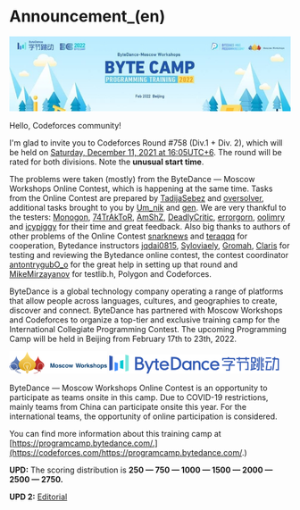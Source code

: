 # Announcement_(en)

![ ](images/3abc8d0114c6734ab5fa6b2fc98f3ad0494e04da.jpg)

Hello, Codeforces community!

I'm glad to invite you to Codeforces Round #758 (Div.1 + Div. 2), which will be held on [Saturday, December 11, 2021 at 16:05UTC+6](https://codeforces.com/https://www.timeanddate.com/worldclock/fixedtime.html?day=11&month=12&year=2021&hour=13&min=5&sec=0&p1=166). The round will be rated for both divisions. Note the **unusual start time**.

The problems were taken (mostly) from the ByteDance — Moscow Workshops Online Contest, which is happening at the same time. Tasks from the Online Contest are prepared by [TadijaSebez](https://codeforces.com/profile/TadijaSebez "International Grandmaster TadijaSebez") and [oversolver](https://codeforces.com/profile/oversolver "Master oversolver"), additional tasks brought to you by [Um_nik](https://codeforces.com/profile/Um_nik "Legendary Grandmaster Um_nik") and [gen](https://codeforces.com/profile/gen "Master gen"). We are very thankful to the testers: [Monogon](https://codeforces.com/profile/Monogon "Grandmaster Monogon"), [74TrAkToR](https://codeforces.com/profile/74TrAkToR "Grandmaster 74TrAkToR"), [AmShZ](https://codeforces.com/profile/AmShZ "International Grandmaster AmShZ"), [DeadlyCritic](https://codeforces.com/profile/DeadlyCritic "Master DeadlyCritic"), [errorgorn](https://codeforces.com/profile/errorgorn "International Grandmaster errorgorn"), [oolimry](https://codeforces.com/profile/oolimry "Master oolimry") and [icypiggy](https://codeforces.com/profile/icypiggy "Grandmaster icypiggy") for their time and great feedback. Also big thanks to authors of other problems of the Online Contest [snarknews](https://codeforces.com/profile/snarknews "Unrated, snarknews") and [teraqqq](https://codeforces.com/profile/teraqqq "Grandmaster teraqqq") for cooperation, Bytedance instructors [jqdai0815](https://codeforces.com/profile/jqdai0815 "Legendary Grandmaster jqdai0815"), [Syloviaely](https://codeforces.com/profile/Syloviaely "Legendary Grandmaster Syloviaely"), [Gromah](https://codeforces.com/profile/Gromah "International Grandmaster Gromah"), [Claris](https://codeforces.com/profile/Claris "Grandmaster Claris") for testing and reviewing the Bytedance online contest, the contest coordinator [antontrygubO_o](https://codeforces.com/profile/antontrygubO_o "International Grandmaster antontrygubO_o") for the great help in setting up that round and [MikeMirzayanov](https://codeforces.com/profile/MikeMirzayanov "Headquarters, MikeMirzayanov") for testlib.h, Polygon and Codeforces.

ByteDance is a global technology company operating a range of platforms that allow people across languages, cultures, and geographies to create, discover and connect. ByteDance has partnered with Moscow Workshops and Codeforces to organize a top-tier and exclusive training camp for the International Collegiate Programming Contest. The upcoming Programming Camp will be held in Beijing from February 17th to 23th, 2022.

![ ](images/7b38af0830d213db51ff2fffd1f2ba8014dc674c.png) ![ ](images/11d158476ff91bcd7b69ff29d4f05e686884083b.png)

ByteDance — Moscow Workshops Online Contest is an opportunity to participate as teams onsite in this camp. Due to COVID-19 restrictions, mainly teams from China can participate onsite this year. For the international teams, the opportunity of online participation is considered.

You can find more information about this training camp at [https://programcamp.bytedance.com/.](https://codeforces.com/https://programcamp.bytedance.com/.)

**UPD:** The scoring distribution is **250 — 750 — 1000 — 1500 — 2000 — 2500 — 2750.**

**UPD 2:** [Editorial](Tutorial_(en).md)

